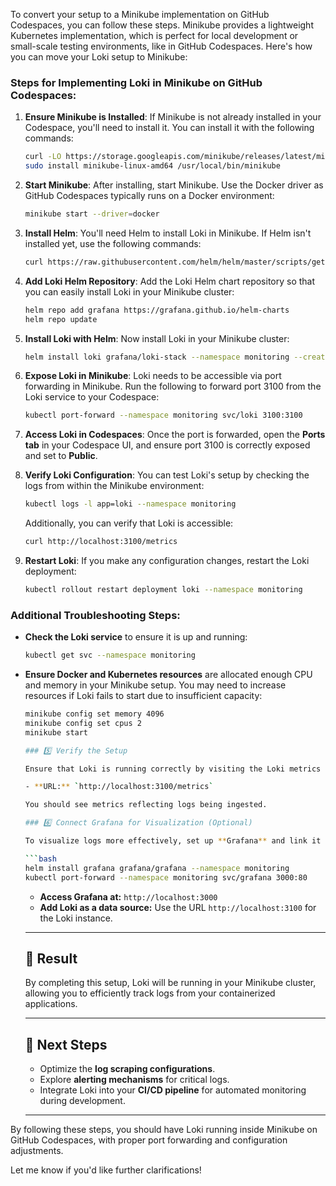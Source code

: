To convert your setup to a Minikube implementation on GitHub Codespaces, you can follow these steps. Minikube provides a lightweight Kubernetes implementation, which is perfect for local development or small-scale testing environments, like in GitHub Codespaces. Here's how you can move your Loki setup to Minikube:

### Steps for Implementing Loki in Minikube on GitHub Codespaces:

1. **Ensure Minikube is Installed**:
   If Minikube is not already installed in your Codespace, you'll need to install it. You can install it with the following commands:
   ```bash
   curl -LO https://storage.googleapis.com/minikube/releases/latest/minikube-linux-amd64
   sudo install minikube-linux-amd64 /usr/local/bin/minikube
   ```

2. **Start Minikube**:
   After installing, start Minikube. Use the Docker driver as GitHub Codespaces typically runs on a Docker environment:
   ```bash
   minikube start --driver=docker
   ```

3. **Install Helm**:
   You'll need Helm to install Loki in Minikube. If Helm isn't installed yet, use the following commands:
   ```bash
   curl https://raw.githubusercontent.com/helm/helm/master/scripts/get-helm-3 | bash
   ```

4. **Add Loki Helm Repository**:
   Add the Loki Helm chart repository so that you can easily install Loki in your Minikube cluster:
   ```bash
   helm repo add grafana https://grafana.github.io/helm-charts
   helm repo update
   ```

5. **Install Loki with Helm**:
   Now install Loki in your Minikube cluster:
   ```bash
   helm install loki grafana/loki-stack --namespace monitoring --create-namespace
   ```

6. **Expose Loki in Minikube**:
   Loki needs to be accessible via port forwarding in Minikube. Run the following to forward port 3100 from the Loki service to your Codespace:
   ```bash
   kubectl port-forward --namespace monitoring svc/loki 3100:3100
   ```

7. **Access Loki in Codespaces**:
   Once the port is forwarded, open the **Ports tab** in your Codespace UI, and ensure port 3100 is correctly exposed and set to **Public**.

8. **Verify Loki Configuration**:
   You can test Loki's setup by checking the logs from within the Minikube environment:
   ```bash
   kubectl logs -l app=loki --namespace monitoring
   ```

   Additionally, you can verify that Loki is accessible:
   ```bash
   curl http://localhost:3100/metrics
   ```

9. **Restart Loki**:
   If you make any configuration changes, restart the Loki deployment:
   ```bash
   kubectl rollout restart deployment loki --namespace monitoring
   ```

### Additional Troubleshooting Steps:

- **Check the Loki service** to ensure it is up and running:
   ```bash
   kubectl get svc --namespace monitoring
   ```

- **Ensure Docker and Kubernetes resources** are allocated enough CPU and memory in your Minikube setup. You may need to increase resources if Loki fails to start due to insufficient capacity:
   ```bash
   minikube config set memory 4096
   minikube config set cpus 2
   minikube start

   ### 5️⃣ Verify the Setup

   Ensure that Loki is running correctly by visiting the Loki metrics page:

   - **URL:** `http://localhost:3100/metrics`

   You should see metrics reflecting logs being ingested.

   ### 6️⃣ Connect Grafana for Visualization (Optional)

   To visualize logs more effectively, set up **Grafana** and link it to Loki as a data source:

   ```bash
   helm install grafana grafana/grafana --namespace monitoring
   kubectl port-forward --namespace monitoring svc/grafana 3000:80
   ```

   - **Access Grafana at:** `http://localhost:3000`
   - **Add Loki as a data source:** Use the URL `http://localhost:3100` for the Loki instance.

   ---

   ## 🎯 Result

   By completing this setup, Loki will be running in your Minikube cluster, allowing you to efficiently track logs from your containerized applications.

   ---

   ## 🚀 Next Steps

   - Optimize the **log scraping configurations**.
   - Explore **alerting mechanisms** for critical logs.
   - Integrate Loki into your **CI/CD pipeline** for automated monitoring during development.

   ---




By following these steps, you should have Loki running inside Minikube on GitHub Codespaces, with proper port forwarding and configuration adjustments.

Let me know if you'd like further clarifications!